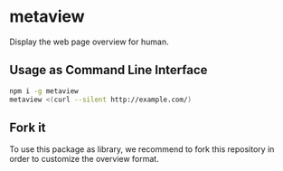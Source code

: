 # metaview

Display the web page overview for human.

## Usage as Command Line Interface

```bash
npm i -g metaview
metaview <(curl --silent http://example.com/)
```

## Fork it

To use this package as library,
we recommend to fork this repository in order to customize the overview format.
